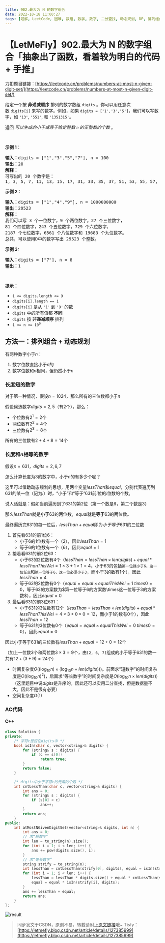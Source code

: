 ```yaml
---
title: 902.最大为 N 的数字组合
date: 2022-10-18 11:00:27
tags: [题解, LeetCode, 困难, 数组, 数学, 数字, 二分查找, 动态规划, DP, 排列组合]
---
```


# 【LetMeFly】902.最大为 N 的数字组合「抽象出了函数，看着较为明白的代码 + 手推」

力扣题目链接：[https://leetcode.cn/problems/numbers-at-most-n-given-digit-set/](https://leetcode.cn/problems/numbers-at-most-n-given-digit-set/)

<p>给定一个按&nbsp;<strong>非递减顺序</strong>&nbsp;排列的数字数组<meta charset="UTF-8" />&nbsp;<code>digits</code>&nbsp;。你可以用任意次数&nbsp;<code>digits[i]</code>&nbsp;来写的数字。例如，如果<meta charset="UTF-8" />&nbsp;<code>digits = ['1','3','5']</code>，我们可以写数字，如<meta charset="UTF-8" />&nbsp;<code>'13'</code>,&nbsp;<code>'551'</code>, 和&nbsp;<code>'1351315'</code>。</p>

<p>返回 <em>可以生成的小于或等于给定整数 <code>n</code> 的正整数的个数</em>&nbsp;。</p>

<p>&nbsp;</p>

<p><strong>示例 1：</strong></p>

<pre>
<strong>输入：</strong>digits = ["1","3","5","7"], n = 100
<strong>输出：</strong>20
<strong>解释：</strong>
可写出的 20 个数字是：
1, 3, 5, 7, 11, 13, 15, 17, 31, 33, 35, 37, 51, 53, 55, 57, 71, 73, 75, 77.
</pre>

<p><strong>示例 2：</strong></p>

<pre>
<strong>输入：</strong>digits = ["1","4","9"], n = 1000000000
<strong>输出：</strong>29523
<strong>解释：</strong>
我们可以写 3 个一位数字，9 个两位数字，27 个三位数字，
81 个四位数字，243 个五位数字，729 个六位数字，
2187 个七位数字，6561 个八位数字和 19683 个九位数字。
总共，可以使用D中的数字写出 29523 个整数。</pre>

<p><strong>示例 3:</strong></p>

<pre>
<strong>输入：</strong>digits = ["7"], n = 8
<strong>输出：</strong>1
</pre>

<p>&nbsp;</p>

<p><strong>提示：</strong></p>
<meta charset="UTF-8" />

<ul>
	<li><code>1 &lt;= digits.length &lt;= 9</code></li>
	<li><code>digits[i].length == 1</code></li>
	<li><code>digits[i]</code>&nbsp;是从&nbsp;<code>'1'</code>&nbsp;到&nbsp;<code>'9'</code> 的数</li>
	<li><code>digits</code>&nbsp;中的所有值都 <strong>不同</strong>&nbsp;</li>
	<li><code>digits</code>&nbsp;按&nbsp;<strong>非递减顺序</strong>&nbsp;排列</li>
	<li><code>1 &lt;= n &lt;= 10<sup>9</sup></code></li>
</ul>


    
## 方法一：排列组合 + 动态规划

有两种数字小于$n$：

1. 数字位数直接小于$n$的
2. 数字位数和$n$相同，但仍然小于$n$

### 长度短的数字

对于第一种情况，假设$n=1024$，那么所有的三位数都小于$n$

假设候选数字$digits = {2, 5}$（有$2$个），那么：

+ 个位数有$2^1=2$个
+ 两位数有$2^2=4$个
+ 三位数有$2^3=8$个

所有的三位数有$2+4+8=14$个

### 长度和$n$相等的数字

假设$n=631$，$digits = {2, 6, 7}$

怎么计算长度为$3$的数字中，小于$n$的有多少个呢？

这里可以借助动态规划的思想，用两个变量$lessThan$和$equal$，分别代表遍历到$631$的某一位（记为$i$）时，“小于”和“等于”$631$前$i$位的$i$位数的个数。

说人话就是：假如当前遍历到了$631$的第$2$位（第一个数是$6$，第二个数是$3$）

那么$lessThan$就是**小于**$63$的两位数，$equal$就是**等于**$63$的两位数。

最终遍历完$631$的每一位后，$lessThan + equal$即为*小于等于*$631$的三位数

1. 首先看$631$的前$1$位$6$：
	+ 小于$6$的$1$位数有一个（$2$），因此$lessThan = 1$
	+ 等于$6$的$1$位数有一个（$6$），因此$equal = 1$
2. 接着看$631$的前$2$位$63$：
    + 小于$63$的$2$位数有$4$个（$lessThan = lessThan \times len(digits) + equal * lessThanThisWei = 1 \times 3 + 1\times 1 = 4$，小于$63$的包括```第一位就小于6，这一位任意```和```第一位等于6，这一位必须小于3```，而小于$3$的数有$1$个），因此$lessThan = 4$
	+ 等于$63$的$2$位数有$0$个（$equal = equal\times equalThisWei = 1\ times 0 = 0$，等于$63$的方案数为$第一位等于6的方案数\times这一位等于3的方案数$），因此$equal = 0$
3. 最后看$631$的前$3$位$631$：
    + 小于$631$的$3$位数有$12$个（$lessThan = lessThan \times len(digits) + equal * lessThanThisWei = 4 \times 3 + 0\times 0 = 12$，而小于$1$的数有$0$个），因此$lessThan = 12$
	+ 等于$631$的$3$位数有$0$个（$equal = equal\times equalThisWei = 0\ times 0 = 0$），因此$equal = 0$

因此小于等于$631$的三位数有$lessThan + equal = 12 + 0 = 12$个

（加上一位数$3$个和两位数$3\times3=9$个，由```[2, 6, 7]```组成的小于等于$631$的数一共有$12+(3+9)=24$个）

+ 时间复杂度$O((\log_{10}n)\times(\log_{10}n + len(digits)))$。前面求“短数字”的时间复杂度是$O((\log_{10}n)^2)$，后面求“等长数字”的时间复杂度是$O(\log_{10}n\times len(digits))$（这里题目中说$digits$是升序的，因此还可以实用二分查找，但是数据量不大，因此不是很有必要）
+ 空间复杂度$O(1)$

### AC代码

#### C++

```cpp
class Solution {
private:
	/* 字符c是否在digits中 */
    bool isIn(char c, vector<string>& digits) {
        for (string& s : digits) {
            if (c == s[0])
                return true;
        }
        return false;
    }

	/* digits中小于字符c的元素的个数 */
    int cntLessThan(char c, vector<string>& digits) {
        int ans = 0;
        for (string& s : digits) {
            if (s[0] < c)
                ans++;
        }
        return ans;
    }
public:
    int atMostNGivenDigitSet(vector<string>& digits, int n) {
        int ans = 0;
		// 求“短数字”
        int len = to_string(n).size();
        for (int i = 1; i < len; i++) {
            ans += pow(digits.size(), i);
        }
		// 求“等长数字”
        string strify = to_string(n);
        int lessThan = cntLessThan(strify[0], digits), equal = isIn(strify[0], digits);  // 实用常数空间
        for (int i = 1; i < len; i++) {
            lessThan = lessThan * digits.size() + equal * cntLessThan(strify[i], digits);  // 公式原理在“631”的举例中详细说明了
            equal = equal * isIn(strify[i], digits);
        }
        ans += lessThan + equal;
        return ans;
    }
};
```

![result](https://cors.tisfy.eu.org/https://img-blog.csdnimg.cn/0050bb334943415bbf7489d1441fe618.jpeg#pic_center)

> 同步发文于CSDN，原创不易，转载请附上[原文链接](https://blog.letmefly.xyz/2022/10/18/LeetCode%200902.%E6%9C%80%E5%A4%A7%E4%B8%BAN%E7%9A%84%E6%95%B0%E5%AD%97%E7%BB%84%E5%90%88/)哦~
> Tisfy：[https://letmefly.blog.csdn.net/article/details/127385999](https://letmefly.blog.csdn.net/article/details/127385999)
